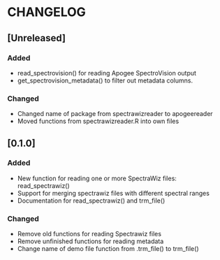 # CHANGELOG
## [Unreleased]

### Added
- read_spectrovision() for reading Apogee SpectroVision output
- get_spectrovision_metadata() to filter out metadata columns.

### Changed
- Changed name of package from spectrawizreader to apogeereader
- Moved functions from spectrawizreader.R into own files

## [0.1.0]

### Added
- New function for reading one or more SpectraWiz files: read_spectrawiz()
- Support for merging spectrawiz files with different spectral ranges
- Documentation for read_spectrawiz() and trm_file()
### Changed
- Remove old functions for reading Spectrawiz files
- Remove unfinished functions for reading metadata
- Change name of demo file function from .trm_file() to trm_file()

